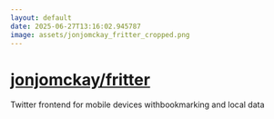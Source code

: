 ```yaml
---
layout: default
date: 2025-06-27T13:16:02.945787
image: assets/jonjomckay_fritter_cropped.png
---
```


# [jonjomckay/fritter](https://github.com/jonjomckay/fritter)

Twitter frontend for mobile devices withbookmarking and local data
